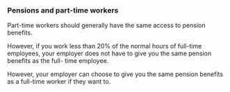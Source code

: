 ###  Pensions and part-time workers

Part-time workers should generally have the same access to pension benefits.

However, if you work less than 20% of the normal hours of full-time employees,
your employer does not have to give you the same pension benefits as the full-
time employee.

However, your employer can choose to give you the same pension benefits as a
full-time worker if they want to.
